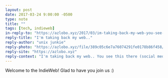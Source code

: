 ```yaml
---
layout: post
date: 2017-03-24 9:00:00 -0500
type: note
title: ""
tags: [tech, indieweb]
in-reply-to: "https://azlobo.xyz/2017/03/im-taking-back-my-web-you-see-this-there-social"
reply-title: "I'm taking back my web.."
reply-author: "unix junkie"
reply-photo: "https://azlobo.xyz/file/389c05c6e7a76074291fe0178b86f458/thumb.png"
reply-site: "https://azlobo.xyz"
reply-context: "I'm taking back my web.. You see this there (social media sites), but I post this here - <a href=\"https://azlobo.xyz/\">https://azlobo.xyz/</a>"
---
```

Welcome to the IndieWeb! Glad to have you join us :)